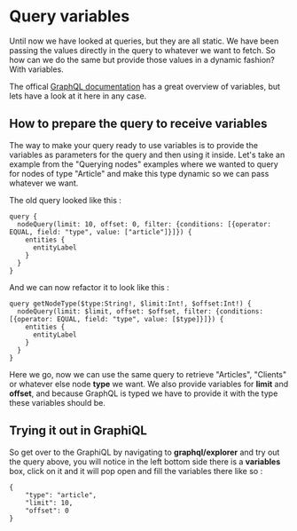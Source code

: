 # Query variables

Until now we have looked at queries, but they are all static. We have been passing the values directly in the query to whatever we want to fetch. So how can we do the same but provide those values in a dynamic fashion? With variables.

The offical [GraphQL documentation](http://graphql.org/learn/queries/#variables) has a great overview of variables, but lets have a look at it here in any case.

## How to prepare the query to receive variables

The way to make your query ready to use variables is to provide the variables as parameters for the query and then using it inside. Let's take an example from the "Querying nodes" examples where we wanted to query for nodes of type "Article" and make this type dynamic so we can pass whatever we want.

The old query looked like this :

```
query {
  nodeQuery(limit: 10, offset: 0, filter: {conditions: [{operator: EQUAL, field: "type", value: ["article"]}]}) {
    entities {
      entityLabel
    }
  }
}
```

And we can now refactor it to look like this :

```
query getNodeType($type:String!, $limit:Int!, $offset:Int!) {
  nodeQuery(limit: $limit, offset: $offset, filter: {conditions: [{operator: EQUAL, field: "type", value: [$type]}]}) {
    entities {
      entityLabel
    }
  }
}
```

Here we go, now we can use the same query to retrieve "Articles", "Clients" or whatever else node **type** we want. We also provide variables for **limit** and **offset**, and because GraphQL is typed we have to provide it with the type these variables should be.

## Trying it out in GraphiQL

So get over to the GraphiQL by navigating to **graphql/explorer** and try out the query above, you will notice in the left bottom side there is a **variables** box, click on it and it will pop open and fill the variables there like so :

```
{
    "type": "article",
    "limit": 10,
    "offset": 0
}
```
